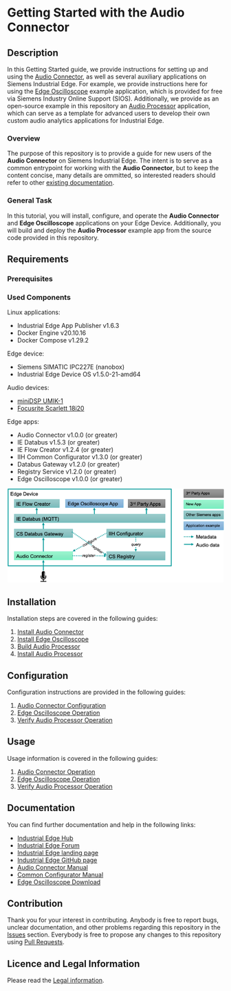 # Getting Started with the Audio Connector

## Description

In this Getting Started guide, we provide instructions for setting up and using the [Audio Connector](docs/audio-connector/README.md),
as well as several auxiliary applications on Siemens Industrial Edge.
For example, we provide instructions here for using the [Edge Oscilloscope](docs/edge-oscilloscope/README.md) example application,
which is provided for free via Siemens Industry Online Support (SIOS).
Additionally, we provide as an open-source example in this repository an [Audio Processor](docs/audio-processor/README.md) application,
which can serve as a template for advanced users to develop their own custom audio analytics applications for Industrial Edge.

### Overview

The purpose of this repository is to provide a guide for new users of the **Audio Connector** on Siemens Industrial Edge.
The intent is to serve as a common entrypoint for working with the **Audio Connector**, but to keep the content concise,
many details are ommitted, so interested readers should refer to other [existing documentation](#documentation).

### General Task

In this tutorial, you will install, configure, and operate the **Audio Connector** and **Edge Oscilloscope** applications on your Edge Device.
Additionally, you will build and deploy the **Audio Processor** example app from the source code provided in this repository.

## Requirements

### Prerequisites

### Used Components

Linux applications:
* Industrial Edge App Publisher v1.6.3
* Docker Engine v20.10.16
* Docker Compose v1.29.2

Edge device:
* Siemens SIMATIC IPC227E (nanobox)
* Industrial Edge Device OS v1.5.0-21-amd64

Audio devices:
* [miniDSP UMIK-1](https://www.minidsp.com/products/acoustic-measurement/umik-1)
* [Focusrite Scarlett 18i20](https://focusrite.com/en/usb-audio-interface/scarlett/scarlett-18i20)

Edge apps:
* Audio Connector v1.0.0 (or greater)
* IE Databus v1.5.3 (or greater)
* IE Flow Creator v1.2.4 (or greater)
* IIH Common Configurator v1.3.0 (or greater)
* Databus Gateway v1.2.0 (or greater)
* Registry Service v1.2.0 (or greater)
* Edge Oscilloscope v1.0.0 (or greater)

![Edge Ecosystem](docs/audio-connector/images/connsuite-ecosystem.png)

## Installation

Installation steps are covered in the following guides:
1. [Install Audio Connector](docs/audio-connector/README.md#installation)
2. [Install Edge Oscilloscope](docs/edge-oscilloscope/README.md#installation)
3. [Build Audio Processor](docs/audio-processor/README.md#build-the-application)
4. [Install Audio Processor](docs/audio-processor/README.md#deploy-the-app)

## Configuration

Configuration instructions are provided in the following guides:
1. [Audio Connector Configuration](docs/audio-connector/README.md#configuration)
2. [Edge Oscilloscope Operation](docs/edge-oscilloscope/README.md#configuration)
3. [Verify Audio Processor Operation](docs/audio-processor/README.md#configure-the-app)

## Usage

Usage information is covered in the following guides:
1. [Audio Connector Operation](docs/audio-connector/README.md#operation)
2. [Edge Oscilloscope Operation](docs/edge-oscilloscope/README.md#operation)
3. [Verify Audio Processor Operation](docs/audio-processor/README.md#verify-operation)

## Documentation

You can find further documentation and help in the following links:

* [Industrial Edge Hub](https://iehub.eu1.edge.siemens.cloud/#/documentation)
* [Industrial Edge Forum](https://www.siemens.com/industrial-edge-forum)
* [Industrial Edge landing page](https://new.siemens.com/global/en/products/automation/topic-areas/industrial-edge/simatic-edge.html)
* [Industrial Edge GitHub page](https://github.com/industrial-edge)
* [Audio Connector Manual](https://support.industry.siemens.com/cs/ww/en/view/109805476)
* [Common Configurator Manual](https://support.industry.siemens.com/cs/ww/en/view/109803582)
* [Edge Oscilloscope Download](https://support.industry.siemens.com/cs/us/en/view/109808369)

## Contribution

Thank you for your interest in contributing.
Anybody is free to report bugs, unclear documentation, and other problems regarding this repository in the [Issues](https://github.com/industrial-edge/audio-connector-getting-started/issues) section.
Everybody is free to propose any changes to this repository using [Pull Requests](https://github.com/industrial-edge/audio-connector-getting-started/pulls).

## Licence and Legal Information

Please read the [Legal information](LICENSE.txt).
